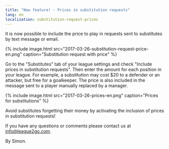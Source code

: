 ```yaml
---
title: "New feature! - Prices in substitution requests"
lang: en
localization: substitution-request-prices
---
```

It is now possible to include the price to play in requests sent to substitutes by text message or email. 

{% include image.html src="2017-03-26-substitution-request-price-en.png" caption="Substitution request with price" %}

Go to the "Substitutes" tab of your league settings and check "Include prices in substitution requests". Then enter the amount for each position in your league. For example, a substitution may cost $20 to a defender or an attacker, but free for a goalkeeper. The price is also included in the message sent to a player manually replaced by a manager.

{% include image.html src="2017-03-26-prices-en.png" caption="Prices for substitutions" %}

Avoid substitutes forgetting their money by activating the inclusion of prices in substitution requests!

If you have any questions or comments please contact us at [info@league2go.com](mailto:info@league2go.com).

By Simon.
